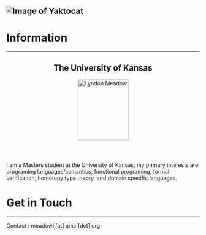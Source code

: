 ![Image of Yaktocat](https://lmeadow.github.io/Header.jpg)
---
# Information
----
<div>
<header>
<h2>The University of Kansas</h2>
<img width="133" height="159" alt="Lyndon Meadow" src="https://lmeadow.github.io/Profile.png">       
<p></p>
</header>
</div>

I am a Masters student at the University of Kansas, my primary interests are programing languages/semantics, functional programing, formal verification, homotopy type theory, and domain specific languages.

# Get in Touch
-----

Contact
: meadowl \[at\] amc \[dot\] org
